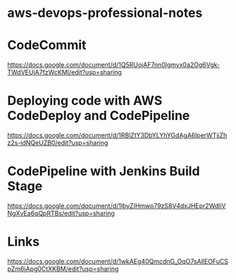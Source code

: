 # aws-devops-professional-notes

# CodeCommit
https://docs.google.com/document/d/1Q5RUojAF7nn0lgmyx0a2Og6Vgk-TWdVEUjA7fzWcKMI/edit?usp=sharing

# Deploying code with AWS CodeDeploy and CodePipeline
https://docs.google.com/document/d/1RBlZtY3DbYLYhYGdAgA6lperWTjjZhz2s-idNQeUZB0/edit?usp=sharing

# CodePipeline with Jenkins Build Stage
https://docs.google.com/document/d/1lbyZIHmwo79zS8V4dxJHEpr2WdliVNgXvEa6qQpRTBs/edit?usp=sharing


# Links
https://docs.google.com/document/d/1wkAEg40QmcdnG_OqO7sAllEOFuCSpZm6jApg0CtXKBM/edit?usp=sharing
